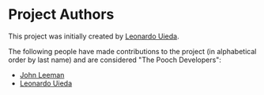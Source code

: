 # Project Authors

This project was initially created by [Leonardo Uieda](http://www.leouieda.com/).

The following people have made contributions to the project (in alphabetical order by
last name) and are considered "The Pooch Developers":

* [John Leeman](https://github.com/jrleeman)
* [Leonardo Uieda](http://www.leouieda.com/)
